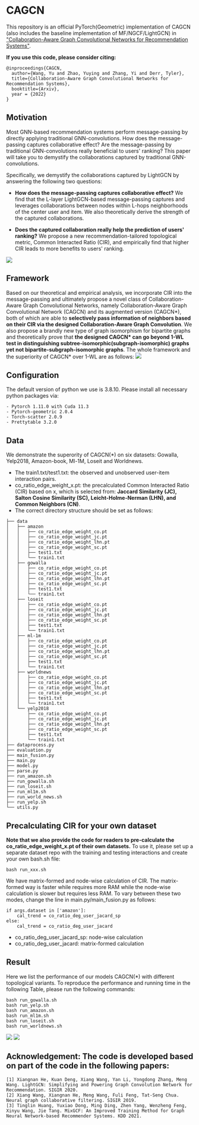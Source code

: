 # CAGCN
This repository is an official PyTorch(Geometric) implementation of CAGCN (also includes the baseline implementation of MF/NGCF/LightGCN) in ["Collaboration-Aware Graph Convolutional Networks for
Recommendation Systems"]().

**If you use this code, please consider citing:**
```linux
@inproceedings{CAGCN,
  author={Wang, Yu and Zhao, Yuying and Zhang, Yi and Derr, Tyler},
  title={Collaboration-Aware Graph Convolutional Networks for Recommendation Systems},
  booktitle={Arxiv},
  year = {2022}
}
```

## Motivation
Most GNN-based recommendation systems perform message-passing by directly applying traditional GNN-convolutions. How does the message-passing captures collaborative effect? Are the message-passing by traditional GNN-convolutions really beneficial to users' ranking? This paper will take you to demystify the collaborations captured by traditional GNN-convolutions.

Specifically, we demystify the collaborations captured by LightGCN by answering the following two questions:
- **How does the message-passing captures collaborative effect?** We find that the L-layer LightGCN-based message-passing captures and leverages collaborations between nodes within L-hops neighborhoods of the center user and item. We also theoretically derive the strength of the captured collaborations.

- **Does the captured collaboration really help the prediction of users' ranking?** We propose a new recommendation-tailored topological metric, Common Interacted Ratio (CIR), and empirically find that higher CIR leads to more benefits to users' ranking.

![](./img/analysis_github.png)

## Framework
Based on our theoretical and empirical analysis, we incorporate CIR into the message-passing and ultimately propose a novel class of Collaboration-Aware Graph Convolutional Networks, namely Collaboration-Aware Graph Convolutional Network (CAGCN) and its augmented version (CAGCN*), both of which are able to **selectively pass information of neighbors based on their CIR via the designed Collaboration-Aware Graph Convolution**. We also propose a brandly new type of graph isomorphism for bipartite graphs and theoretically prove that **the designed CAGCN\* can go beyond 1-WL test in distinguishing subtree-isomorphic(subgraph-isomorphic) graphs yet not bipartite-subgraph-isomorphic graphs**. The whole framework and the superiority of CAGCN* over 1-WL are as follows:
![](./img/1wl_github.png)


## Configuration
The default version of python we use is 3.8.10. Please install all necessary python packages via:
```linux
- Pytorch 1.11.0 with Cuda 11.3
- Pytorch-geometric 2.0.4
- Torch-scatter 2.0.9
- Prettytable 3.2.0
```


## Data
We demonstrate the superority of CAGCN(*) on six datasets: Gowalla, Yelp2018, Amazon-book, Ml-1M, Loseit and Worldnews.
- The train1.txt/test1.txt: the observed and unobserved user-item interaction pairs. 
- co_ratio_edge_weight_x.pt: the precalculated Common Interacted Ratio (CIR) based on x, which is selected from: **Jaccard Similarity (JC), Salton Cosine Similarity (SC), Leicht-Holme-Nerman (LHN), and Common Neighbors (CN)**.
- The correct directory structure should be set as follows:
```linux
├── data
│   ├── amazon
│   │   ├── co_ratio_edge_weight_co.pt
│   │   ├── co_ratio_edge_weight_jc.pt
│   │   ├── co_ratio_edge_weight_lhn.pt
│   │   ├── co_ratio_edge_weight_sc.pt
│   │   ├── test1.txt
│   │   └── train1.txt
│   ├── gowalla
│   │   ├── co_ratio_edge_weight_co.pt
│   │   ├── co_ratio_edge_weight_jc.pt
│   │   ├── co_ratio_edge_weight_lhn.pt
│   │   ├── co_ratio_edge_weight_sc.pt
│   │   ├── test1.txt
│   │   └── train1.txt
│   ├── loseit
│   │   ├── co_ratio_edge_weight_co.pt
│   │   ├── co_ratio_edge_weight_jc.pt
│   │   ├── co_ratio_edge_weight_lhn.pt
│   │   ├── co_ratio_edge_weight_sc.pt
│   │   ├── test1.txt
│   │   └── train1.txt
│   ├── ml-1m
│   │   ├── co_ratio_edge_weight_co.pt
│   │   ├── co_ratio_edge_weight_jc.pt
│   │   ├── co_ratio_edge_weight_lhn.pt
│   │   ├── co_ratio_edge_weight_sc.pt
│   │   ├── test1.txt
│   │   └── train1.txt
│   ├── worldnews
│   │   ├── co_ratio_edge_weight_co.pt
│   │   ├── co_ratio_edge_weight_jc.pt
│   │   ├── co_ratio_edge_weight_lhn.pt
│   │   ├── co_ratio_edge_weight_sc.pt
│   │   ├── test1.txt
│   │   └── train1.txt
│   └── yelp2018
│       ├── co_ratio_edge_weight_co.pt
│       ├── co_ratio_edge_weight_jc.pt
│       ├── co_ratio_edge_weight_lhn.pt
│       ├── co_ratio_edge_weight_sc.pt
│       ├── test1.txt
│       └── train1.txt
├── dataprocess.py
├── evaluation.py
├── main_fusion.py
├── main.py
├── model.py
├── parse.py
├── run_amazon.sh
├── run_gowalla.sh
├── run_loseit.sh
├── run_ml1m.sh
├── run_world_news.sh
├── run_yelp.sh
└── utils.py
```



## Precalculating CIR for your own dataset
**Note that we also provide the code for readers to pre-calculate the co_ratio_edge_weight_x.pt of their own datasets.** To use it, please set up a separate dataset repo with the training and testing interactions and create your own bash.sh file:
```linux
bash run_xxx.sh
```
We have matrix-formed and node-wise calculation of CIR. The matrix-formed way is faster while requires more RAM while the node-wise calculation is slower but requires less RAM. To vary between these two modes, change the line in main.py/main_fusion.py as follows:
```linux
if args.dataset in ['amazon']:
    cal_trend = co_ratio_deg_user_jacard_sp
else:
    cal_trend = co_ratio_deg_user_jacard
```
- co_ratio_deg_user_jacard_sp: node-wise calculation
- co_ratio_deg_user_jacard: matrix-formed calculation

## Result
Here we list the performance of our models CAGCN(*) with different topological variants. To reproduce the performance and running time in the following Table, please run the following commands:
```linux
bash run_gowalla.sh
bash run_yelp.sh
bash run_amazon.sh
bash run_ml1m.sh
bash run_loseit.sh
bash run_worldnews.sh
```
![](./img/tab_res.png)
![](./img/time_quick.png)

## Acknowledgement: The code is developed based on part of the code in the following papers:
```linux
[1] Xiangnan He, Kuan Deng, Xiang Wang, Yan Li, Yongdong Zhang, Meng Wang. LightGCN: Simplifying and Powering Graph Convolution Network for Recommendation. SIGIR 2020.
[2] Xiang Wang, Xiangnan He, Meng Wang, Fuli Feng, Tat-Seng Chua. Neural graph collaborative filtering. SIGIR 2019.
[3] Tinglin Huang, Yuxiao Dong, Ming Ding, Zhen Yang, Wenzheng Feng, Xinyu Wang, Jie Tang. MixGCF: An Improved Training Method for Graph Neural Network-based Recommender Systems. KDD 2021.
```
